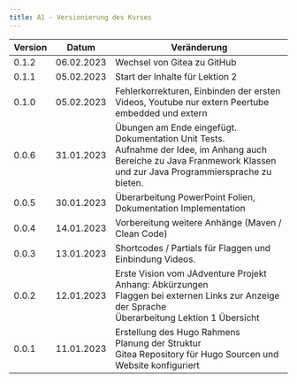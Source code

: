 ```yaml
---
title: A1 - Versionierung des Kurses
---
```

| Version | Datum | Veränderung |
|-|-|-|
| 0.1.2 | 06.02.2023 | Wechsel von Gitea zu GitHub |
| 0.1.1 | 05.02.2023 | Start der Inhalte für Lektion 2 |
| 0.1.0 | 05.02.2023 | Fehlerkorrekturen, Einbinden der ersten Videos, Youtube nur extern Peertube embedded und extern |
| 0.0.6 | 31.01.2023 | Übungen am Ende eingefügt. <br> Dokumentation Unit Tests. <br> Aufnahme der Idee, im Anhang auch Bereiche zu Java Franmework Klassen und zur Java Programmiersprache zu bieten.|
| 0.0.5 | 30.01.2023 | Überarbeitung PowerPoint Folien, Dokumentation Implementation |
| 0.0.4 | 14.01.2023 | Vorbereitung weitere Anhänge (Maven / Clean Code) |
| 0.0.3 | 13.01.2023 | Shortcodes / Partials für Flaggen und Einbindung Videos. |
| 0.0.2 | 12.01.2023 | Erste Vision vom JAdventure Projekt <br> Anhang: Abkürzungen <br> Flaggen bei externen Links zur Anzeige der Sprache <br> Überarbeitung Lektion 1 Übersicht |
| 0.0.1 | 11.01.2023 | Erstellung des Hugo Rahmens <br> Planung der Struktur <br> Gitea Repository für Hugo Sourcen und Website konfiguriert |


